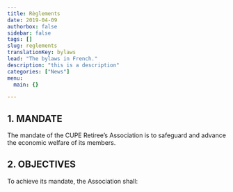 ```yaml
---
title: Règlements
date: 2019-04-09
authorbox: false
sidebar: false
tags: []
slug: reglements
translationKey: bylaws
lead: "The bylaws in French."
description: "this is a description"
categories: ["News"]
menu:
  main: {}

---
```

## 1. MANDATE

The mandate of the CUPE Retiree’s Association is to safeguard and advance the economic welfare of its members.

## 2. OBJECTIVES

To achieve its mandate, the Association shall:
